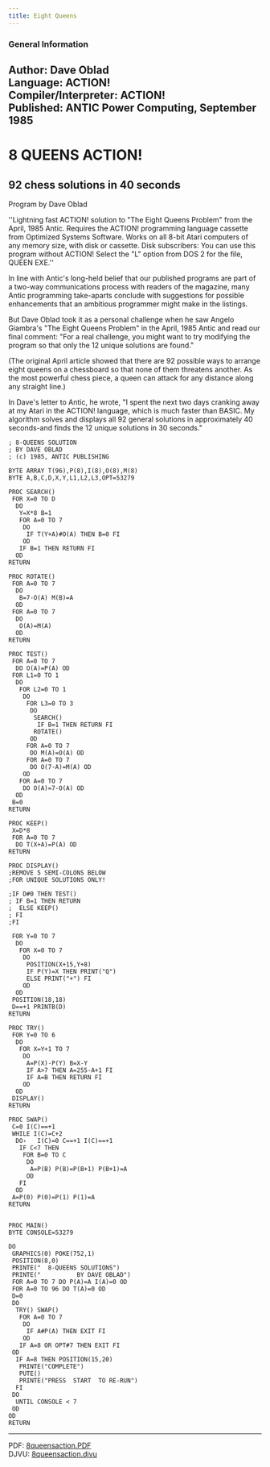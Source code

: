 ```yaml
---
title: Eight Queens
---
```

### General Information  
  
Author: 	Dave Oblad   
Language: 	ACTION!   
Compiler/Interpreter: 	ACTION!   
Published: 	ANTIC Power Computing, September 1985   
---
# 8 QUEENS ACTION!  
## 92 chess solutions in 40 seconds  
Program by Dave Oblad  
  
''Lightning fast ACTION! solution to "The Eight Queens Problem" from the April, 1985 Antic. Requires the ACTION! programming language cassette from Optimized Systems Software. Works on all 8-bit Atari computers of any memory size, with disk or cassette. Disk subscribers: You can use this program without ACTION! Select the "L" option from DOS 2 for the file, QUEEN EXE.''  
  
In line with Antic's long-held belief that our published programs are part of a two-way communications process with readers of the magazine, many Antic programming take-aparts conclude with suggestions for possible enhancements that an ambitious programmer might make in the listings.  
  
But Dave Oblad took it as a personal challenge when he saw Angelo Giambra's "The Eight Queens Problem" in the April, 1985 Antic and read our final comment: "For a real challenge, you might want to try modifying the program so that only the 12 unique solutions are found."  
  
(The original April article showed that there are 92 possible ways to arrange eight queens on a chessboard so that none of them threatens another. As the most powerful chess piece, a queen can attack for any distance along any straight line.)  
  
In Dave's letter to Antic, he wrote, "I spent the next two days cranking away at my Atari in the ACTION! language, which is much faster than BASIC. My algorithm solves and displays all 92 general solutions in approximately 40 seconds-and finds the 12 unique solutions in 30 seconds."  
  
```
; 8-QUEENS SOLUTION
; BY DAVE OBLAD
; (c) 1985, ANTIC PUBLISHING

BYTE ARRAY T(96),P(8),I(8),O(8),M(8)
BYTE A,B,C,D,X,Y,L1,L2,L3,OPT=53279

PROC SEARCH()
 FOR X=0 TO D
  DO
   Y=X*8 B=1
   FOR A=0 TO 7
    DO
     IF T(Y+A)#O(A) THEN B=0 FI
    OD
   IF B=1 THEN RETURN FI
  OD
RETURN

PROC ROTATE()
 FOR A=0 TO 7
  DO
   B=7-O(A) M(B)=A
  OD
 FOR A=0 TO 7
  DO
   O(A)=M(A)
  OD
RETURN

PROC TEST()
 FOR A=0 TO 7
  DO O(A)=P(A) OD
 FOR L1=0 TO 1
  DO      
   FOR L2=0 TO 1
    DO
     FOR L3=0 TO 3
      DO
       SEARCH()
        IF B=1 THEN RETURN FI
       ROTATE()
      OD
     FOR A=0 TO 7
      DO M(A)=O(A) OD
     FOR A=0 TO 7
      DO O(7-A)=M(A) OD
    OD
   FOR A=0 TO 7
    DO O(A)=7-O(A) OD
  OD
 B=0
RETURN

PROC KEEP()
 X=D*8
 FOR A=0 TO 7
  DO T(X+A)=P(A) OD
RETURN

PROC DISPLAY()
;REMOVE 5 SEMI-COLONS BELOW
;FOR UNIQUE SOLUTIONS ONLY!

;IF D#0 THEN TEST()
; IF B=1 THEN RETURN
;  ELSE KEEP()
; FI
;FI

 FOR Y=0 TO 7
  DO
   FOR X=0 TO 7
    DO
     POSITION(X+15,Y+8)
     IF P(Y)=X THEN PRINT("Q")
     ELSE PRINT("+") FI
    OD
  OD
 POSITION(18,18)
 D==+1 PRINTB(D)
RETURN

PROC TRY()
 FOR Y=0 TO 6
  DO
   FOR X=Y+1 TO 7
    DO
     A=P(X)-P(Y) B=X-Y
     IF A>7 THEN A=255-A+1 FI
     IF A=B THEN RETURN FI
    OD
  OD
 DISPLAY()
RETURN

PROC SWAP()
 C=0 I(C)==+1
 WHILE I(C)=C+2
  DO›   I(C)=0 C==+1 I(C)==+1
   IF C<7 THEN
    FOR B=0 TO C
     DO
      A=P(B) P(B)=P(B+1) P(B+1)=A
     OD
   FI
  OD
 A=P(0) P(0)=P(1) P(1)=A
RETURN


PROC MAIN()
BYTE CONSOLE=53279

DO
 GRAPHICS(0) POKE(752,1)
 POSITION(8,0)
 PRINTE("  8-QUEENS SOLUTIONS")
 PRINTE("          BY DAVE OBLAD")
 FOR A=0 TO 7 DO P(A)=A I(A)=0 OD
 FOR A=0 TO 96 DO T(A)=0 OD
 D=0
 DO 
  TRY() SWAP()
   FOR A=0 TO 7
    DO
     IF A#P(A) THEN EXIT FI
    OD
   IF A=8 OR OPT#7 THEN EXIT FI
 OD
  IF A=8 THEN POSITION(15,20)
   PRINTE("COMPLETE")
   PUTE()
   PRINTE("PRESS  START  TO RE-RUN")
  FI
 DO
  UNTIL CONSOLE < 7
 OD
OD
RETURN
```
---
PDF: [8queensaction.PDF](attachments/8queensaction.PDF)   
DJVU: [8queensaction.djvu](attachments/8queensaction.djvu)  
